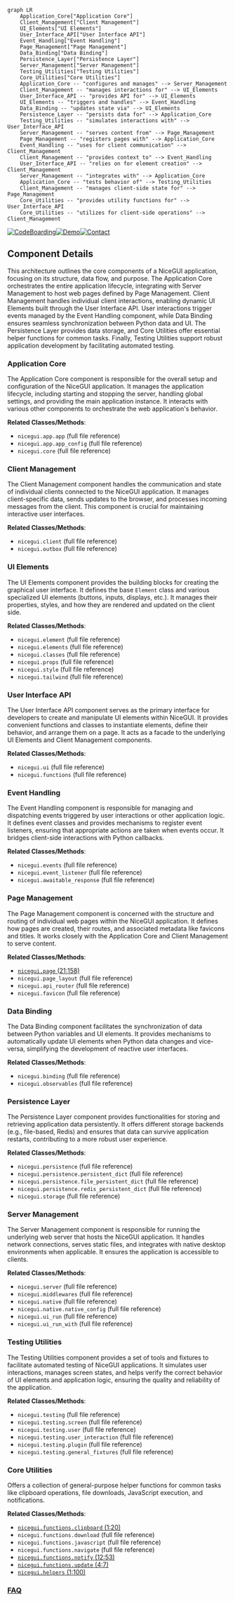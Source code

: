 ```mermaid
graph LR
    Application_Core["Application Core"]
    Client_Management["Client Management"]
    UI_Elements["UI Elements"]
    User_Interface_API["User Interface API"]
    Event_Handling["Event Handling"]
    Page_Management["Page Management"]
    Data_Binding["Data Binding"]
    Persistence_Layer["Persistence Layer"]
    Server_Management["Server Management"]
    Testing_Utilities["Testing Utilities"]
    Core_Utilities["Core Utilities"]
    Application_Core -- "configures and manages" --> Server_Management
    Client_Management -- "manages interactions for" --> UI_Elements
    User_Interface_API -- "provides API for" --> UI_Elements
    UI_Elements -- "triggers and handles" --> Event_Handling
    Data_Binding -- "updates state via" --> UI_Elements
    Persistence_Layer -- "persists data for" --> Application_Core
    Testing_Utilities -- "simulates interactions with" --> User_Interface_API
    Server_Management -- "serves content from" --> Page_Management
    Page_Management -- "registers pages with" --> Application_Core
    Event_Handling -- "uses for client communication" --> Client_Management
    Client_Management -- "provides context to" --> Event_Handling
    User_Interface_API -- "relies on for element creation" --> Client_Management
    Server_Management -- "integrates with" --> Application_Core
    Application_Core -- "tests behavior of" --> Testing_Utilities
    Client_Management -- "manages client-side state for" --> Page_Management
    Core_Utilities -- "provides utility functions for" --> User_Interface_API
    Core_Utilities -- "utilizes for client-side operations" --> Client_Management
```
[![CodeBoarding](https://img.shields.io/badge/Generated%20by-CodeBoarding-9cf?style=flat-square)](https://github.com/CodeBoarding/GeneratedOnBoardings)[![Demo](https://img.shields.io/badge/Try%20our-Demo-blue?style=flat-square)](https://www.codeboarding.org/demo)[![Contact](https://img.shields.io/badge/Contact%20us%20-%20contact@codeboarding.org-lightgrey?style=flat-square)](mailto:contact@codeboarding.org)

## Component Details

This architecture outlines the core components of a NiceGUI application, focusing on its structure, data flow, and purpose. The Application Core orchestrates the entire application lifecycle, integrating with Server Management to host web pages defined by Page Management. Client Management handles individual client interactions, enabling dynamic UI Elements built through the User Interface API. User interactions trigger events managed by the Event Handling component, while Data Binding ensures seamless synchronization between Python data and UI. The Persistence Layer provides data storage, and Core Utilities offer essential helper functions for common tasks. Finally, Testing Utilities support robust application development by facilitating automated testing.

### Application Core
The Application Core component is responsible for the overall setup and configuration of the NiceGUI application. It manages the application lifecycle, including starting and stopping the server, handling global settings, and providing the main application instance. It interacts with various other components to orchestrate the web application's behavior.


**Related Classes/Methods**:

- `nicegui.app.app` (full file reference)
- `nicegui.app.app_config` (full file reference)
- `nicegui.core` (full file reference)


### Client Management
The Client Management component handles the communication and state of individual clients connected to the NiceGUI application. It manages client-specific data, sends updates to the browser, and processes incoming messages from the client. This component is crucial for maintaining interactive user interfaces.


**Related Classes/Methods**:

- `nicegui.client` (full file reference)
- `nicegui.outbox` (full file reference)


### UI Elements
The UI Elements component provides the building blocks for creating the graphical user interface. It defines the base `Element` class and various specialized UI elements (buttons, inputs, displays, etc.). It manages their properties, styles, and how they are rendered and updated on the client side.


**Related Classes/Methods**:

- `nicegui.element` (full file reference)
- `nicegui.elements` (full file reference)
- `nicegui.classes` (full file reference)
- `nicegui.props` (full file reference)
- `nicegui.style` (full file reference)
- `nicegui.tailwind` (full file reference)


### User Interface API
The User Interface API component serves as the primary interface for developers to create and manipulate UI elements within NiceGUI. It provides convenient functions and classes to instantiate elements, define their behavior, and arrange them on a page. It acts as a facade to the underlying UI Elements and Client Management components.


**Related Classes/Methods**:

- `nicegui.ui` (full file reference)
- `nicegui.functions` (full file reference)


### Event Handling
The Event Handling component is responsible for managing and dispatching events triggered by user interactions or other application logic. It defines event classes and provides mechanisms to register event listeners, ensuring that appropriate actions are taken when events occur. It bridges client-side interactions with Python callbacks.


**Related Classes/Methods**:

- `nicegui.events` (full file reference)
- `nicegui.event_listener` (full file reference)
- `nicegui.awaitable_response` (full file reference)


### Page Management
The Page Management component is concerned with the structure and routing of individual web pages within the NiceGUI application. It defines how pages are created, their routes, and associated metadata like favicons and titles. It works closely with the Application Core and Client Management to serve content.


**Related Classes/Methods**:

- <a href="https://github.com/zauberzeug/nicegui/blob/master/nicegui/page.py#L21-L158" target="_blank" rel="noopener noreferrer">`nicegui.page` (21:158)</a>
- `nicegui.page_layout` (full file reference)
- `nicegui.api_router` (full file reference)
- `nicegui.favicon` (full file reference)


### Data Binding
The Data Binding component facilitates the synchronization of data between Python variables and UI elements. It provides mechanisms to automatically update UI elements when Python data changes and vice-versa, simplifying the development of reactive user interfaces.


**Related Classes/Methods**:

- `nicegui.binding` (full file reference)
- `nicegui.observables` (full file reference)


### Persistence Layer
The Persistence Layer component provides functionalities for storing and retrieving application data persistently. It offers different storage backends (e.g., file-based, Redis) and ensures that data can survive application restarts, contributing to a more robust user experience.


**Related Classes/Methods**:

- `nicegui.persistence` (full file reference)
- `nicegui.persistence.persistent_dict` (full file reference)
- `nicegui.persistence.file_persistent_dict` (full file reference)
- `nicegui.persistence.redis_persistent_dict` (full file reference)
- `nicegui.storage` (full file reference)


### Server Management
The Server Management component is responsible for running the underlying web server that hosts the NiceGUI application. It handles network connections, serves static files, and integrates with native desktop environments when applicable. It ensures the application is accessible to clients.


**Related Classes/Methods**:

- `nicegui.server` (full file reference)
- `nicegui.middlewares` (full file reference)
- `nicegui.native` (full file reference)
- `nicegui.native.native_config` (full file reference)
- `nicegui.ui_run` (full file reference)
- `nicegui.ui_run_with` (full file reference)


### Testing Utilities
The Testing Utilities component provides a set of tools and fixtures to facilitate automated testing of NiceGUI applications. It simulates user interactions, manages screen states, and helps verify the correct behavior of UI elements and application logic, ensuring the quality and reliability of the application.


**Related Classes/Methods**:

- `nicegui.testing` (full file reference)
- `nicegui.testing.screen` (full file reference)
- `nicegui.testing.user` (full file reference)
- `nicegui.testing.user_interaction` (full file reference)
- `nicegui.testing.plugin` (full file reference)
- `nicegui.testing.general_fixtures` (full file reference)


### Core Utilities
Offers a collection of general-purpose helper functions for common tasks like clipboard operations, file downloads, JavaScript execution, and notifications.


**Related Classes/Methods**:

- <a href="https://github.com/zauberzeug/nicegui/blob/master/nicegui/functions/clipboard.py#L1-L20" target="_blank" rel="noopener noreferrer">`nicegui.functions.clipboard` (1:20)</a>
- `nicegui.functions.download` (full file reference)
- `nicegui.functions.javascript` (full file reference)
- `nicegui.functions.navigate` (full file reference)
- <a href="https://github.com/zauberzeug/nicegui/blob/master/nicegui/functions/notify.py#L12-L53" target="_blank" rel="noopener noreferrer">`nicegui.functions.notify` (12:53)</a>
- <a href="https://github.com/zauberzeug/nicegui/blob/master/nicegui/functions/update.py#L4-L7" target="_blank" rel="noopener noreferrer">`nicegui.functions.update` (4:7)</a>
- <a href="https://github.com/zauberzeug/nicegui/blob/master/nicegui/helpers.py#L1-L100" target="_blank" rel="noopener noreferrer">`nicegui.helpers` (1:100)</a>




### [FAQ](https://github.com/CodeBoarding/GeneratedOnBoardings/tree/main?tab=readme-ov-file#faq)